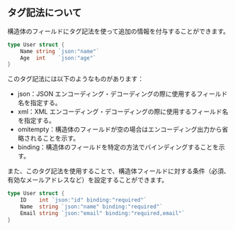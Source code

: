 ## タグ記法について

構造体のフィールドにタグ記法を使って追加の情報を付与することができます。

```go
type User struct {
    Name string `json:"name"`
    Age  int    `json:"age"`
}
```

このタグ記法には以下のようなものがあります：

- json：JSON エンコーディング・デコーディングの際に使用するフィールド名を指定する。
- xml：XML エンコーディング・デコーディングの際に使用するフィールド名を指定する。
- omitempty：構造体のフィールドが空の場合はエンコーディング出力から省略されることを示す。
- binding：構造体のフィールドを特定の方法でバインディングすることを示す。

また、このタグ記法を使用することで、構造体フィールドに対する条件（必須、有効なメールアドレスなど）を設定することができます。

```go
type User struct {
	ID    int `json:"id" binding:"required"`
	Name  string `json:"name" binding:"required"`
	Email string `json:"email" binding:"required,email"`
}
```
